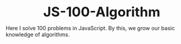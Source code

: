 <div align="center">
  <strong><span style="font-size: 35px;">JS-100-Algorithm</span></strong>
</div>

Here I solve 100 problems in JavaScript. By this, we grow our basic knowledge of algorithms.


